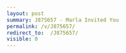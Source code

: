 ```yaml
---
layout: post
summary: J875657 - Marla Invited You
permalink: /v/J875657/
redirect_to:  /J875657/
visible: 0
---
```

